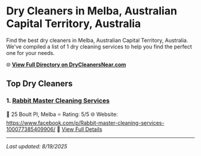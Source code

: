 # Dry Cleaners in Melba, Australian Capital Territory, Australia

Find the best dry cleaners in Melba, Australian Capital Territory, Australia. We've compiled a list of 1 dry cleaning services to help you find the perfect one for your needs.

🌐 **[View Full Directory on DryCleanersNear.com](https://drycleanersnear.com/city/Australia/Australian%20Capital%20Territory/Melba)**

## Top Dry Cleaners

### 1. [Rabbit Master Cleaning Services](https://drycleanersnear.com/dryCleaner/68a28985e025a3a8d28d3bb8/rabbit-master-cleaning-services)
📍 25 Boult Pl, Melba
⭐ Rating: 5/5
🌐 Website: https://www.facebook.com/p/Rabbit-master-cleaning-services-100077385409906/
🔗 [View Full Details](https://drycleanersnear.com/dryCleaner/68a28985e025a3a8d28d3bb8/rabbit-master-cleaning-services)


---

*Last updated: 8/19/2025*
